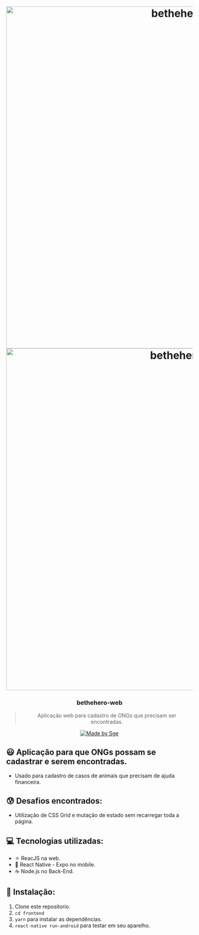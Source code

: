 <h1 align="center">
    <img alt="bethehero1" src="https://i.imgur.com/fMrUbkg.png" width="920" heigth="518" />
    <img alt="bethehero2" src="https://i.imgur.com/mQvtoXb.png" width="920" heigth="518" />
</h1>

<h3 align="center">
  bethehero-web
</h3>

<blockquote align="center">Aplicação web para cadastro de ONGs que precisam ser encontradas.</blockquote>

<p align="center">
  <a href="http://sgeinformatica.com.br/">
    <img alt="Made by Sge" src="https://i.imgur.com/Dm7Xym9.png">
  </a>
</p>

## :smiley: Aplicação para que ONGs possam se cadastrar e serem encontradas.

- Usado para cadastro de casos de animais que precisam de ajuda financeira.

## :cold_sweat: Desafios encontrados:

- Utilização de CSS Grid e mutação de estado sem recarregar toda a página.

## :computer: Tecnologias utilizadas:

- ⚛️ ReacJS na web.
- :iphone: React Native - Expo no mobile.
- ☕️ Node.js no Back-End.

## :dvd: Instalação:

1. Clone este repositorio.
2. `cd frontend`<br />
3. `yarn` para instalar as dependências.<br />
4. `react-native run-android` para testar em seu aparelho.<br />
